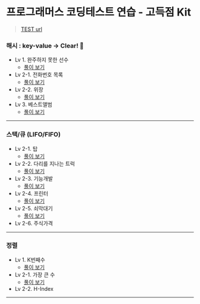 # 프로그래머스 코딩테스트 연습 - 고득점 Kit

> [TEST url](https://programmers.co.kr/learn/challenges)

### 해시 : key-value -> Clear! :raised_hands:
  - Lv 1. 완주하지 못한 선수
    - [풀이 보기](https://hocheon.tistory.com/27)
  - Lv 2-1. 전화번호 목록
    - [풀이 보기](https://hocheon.tistory.com/28)
  - Lv 2-2. 위장
    - [풀이 보기](https://hocheon.tistory.com/30)
  - Lv 3. 베스트앨범
    - [풀이 보기](https://hocheon.tistory.com/31)

---

### 스택/큐 (LIFO/FIFO)
  - Lv 2-1. 탑
    - [풀이 보기](https://hocheon.tistory.com/32)
  - Lv 2-2. 다리를 지나는 트럭
    - [풀이 보기](https://hocheon.tistory.com/37)
  - Lv 2-3. 기능개발
    - [풀이 보기](https://hocheon.tistory.com/38)
  - Lv 2-4. 프린터
    - [풀이 보기](https://hocheon.tistory.com/39)
  - Lv 2-5. 쇠막대기
    - [풀이 보기](https://hocheon.tistory.com/49)
  - Lv 2-6. 주식가격

---

### 정렬
  - Lv 1. K번째수
    - [풀이 보기](https://hocheon.tistory.com/47)
  - Lv 2-1. 가장 큰 수
    - [풀이 보기](https://hocheon.tistory.com/48)
  - Lv 2-2. H-Index
  
---

